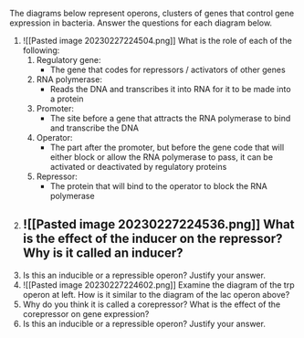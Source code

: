 The diagrams below represent operons, clusters of genes that control gene expression in bacteria. Answer the questions for each diagram below.

1. ![[Pasted image 20230227224504.png]]
   What is the role of each of the following:
	1. Regulatory gene:
		- The gene that codes for repressors / activators of other genes
	2. RNA polymerase:
		- Reads the DNA and transcribes it into RNA for it to be made into a protein
	3. Promoter:
		- The site before a gene that attracts the RNA polymerase to bind and transcribe the DNA
	4. Operator:
		- The part after the promoter, but before the gene code that will either block or allow the RNA polymerase to pass, it can be activated or deactivated by regulatory proteins
	5. Repressor:
		- The protein that will bind to the operator to block the RNA polymerase
2. ![[Pasted image 20230227224536.png]]
   What is the effect of the inducer on the repressor? Why is it called an inducer?
	- 
3. Is this an inducible or a repressible operon? Justify your answer.
4. ![[Pasted image 20230227224602.png]]
   Examine the diagram of the trp operon at left. How is it similar to the diagram of the lac operon above?
5. Why do you think it is called a corepressor? What is the effect of the corepressor on gene expression?
6. Is this an inducible or a repressible operon? Justify your answer.